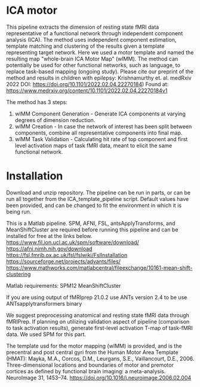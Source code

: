 # ICA motor
This pipeline extracts the dimension of resting state fMRI data representative of a functional network through independent component analysis (ICA). The method uses independent component estimation, template matching and clustering of the results given a template representing target network.
Here we used a motor template and named the resulting map "whole-brain ICA Motor Map" (wIMM). The method can potentially be used for other functional networks, such as language, to replace task-based mapping (ongoing study).
Please cite our preprint of the method and results in children with epilepsy: Krishnamurthy et. al. medRxiv 2022 DOI: https://doi.org/10.1101/2022.02.04.22270184) 
Found at: https://www.medrxiv.org/content/10.1101/2022.02.04.22270184v1

The method has 3 steps:
1) wIMM Component Generation - Generate ICA components at varying degrees of dimension reduction.
2) wIMM Creation - In case the network of interest has been split between components, combine all representative components into final map.
3) wIMM Task Validation - Calculating hit rate of top component and first level activation maps of task fMRI data, meant to elicit the same functional network.

# Installation
Download and unzip repository. The pipeline can be run in parts, or can be run all together from the ICA_template_pipeline script. Default values have been provided, and can be changed to fit the environment in which it is being run. 

This is a Matlab pipeline.
SPM, AFNI, FSL, antsApplyTransforms, and MeanShiftCluster are required before running this pipeline and can be installed for free at the links below.
https://www.fil.ion.ucl.ac.uk/spm/software/download/
https://afni.nimh.nih.gov/download
https://fsl.fmrib.ox.ac.uk/fsl/fslwiki/FslInstallation
https://sourceforge.net/projects/advants/files/
https://www.mathworks.com/matlabcentral/fileexchange/10161-mean-shift-clustering

Matlab requirements:
SPM12
MeanShiftCluster

If you are using output of fMRIprep 21.0.2 use ANTs version 2.4 to be use ANTsapplytransformers binary

We suggest preprocessing anatomical and resting state fMRI data through fMRIPrep. If planning on utilizing validation aspect of pipeline (comparison to task activation results), generate first-level activation T-map of task-fMRI data. We used SPM for this part.

The template usd for the motor mapping (wIMM) is provided, and is the precentral and post central gyri from the Human Motor Area Template (HMAT):
Mayka, M.A., Corcos, D.M., Leurgans, S.E., Vaillancourt, D.E., 2006. Three-dimensional locations and boundaries of motor and premotor cortices as defined by functional brain imaging: a meta-analysis. NeuroImage 31, 1453–74. https://doi.org/10.1016/j.neuroimage.2006.02.004
